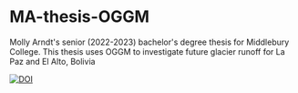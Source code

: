# MA-thesis-OGGM
Molly Arndt's senior (2022-2023) bachelor's degree thesis for Middlebury College. This thesis uses OGGM to investigate future glacier runoff for La Paz and El Alto, Bolivia

[![DOI](https://zenodo.org/badge/626591068.svg)](https://zenodo.org/badge/latestdoi/626591068)
